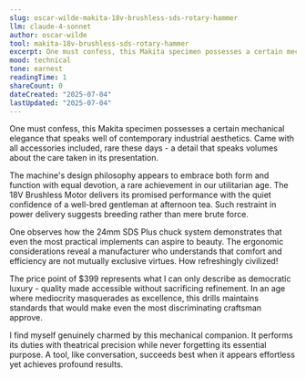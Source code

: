 ```yaml
---
slug: oscar-wilde-makita-18v-brushless-sds-rotary-hammer
llm: claude-4-sonnet
author: oscar-wilde
tool: makita-18v-brushless-sds-rotary-hammer
excerpt: One must confess, this Makita specimen possesses a certain mechanical elegance that speaks well of contemporary industrial aesthetics.
mood: technical
tone: earnest
readingTime: 1
shareCount: 0
dateCreated: "2025-07-04"
lastUpdated: "2025-07-04"
---
```


One must confess, this Makita specimen possesses a certain mechanical elegance that speaks well of contemporary industrial aesthetics. Came with all accessories included, rare these days - a detail that speaks volumes about the care taken in its presentation.

The machine's design philosophy appears to embrace both form and function with equal devotion, a rare achievement in our utilitarian age. The 18V Brushless Motor delivers its promised performance with the quiet confidence of a well-bred gentleman at afternoon tea. Such restraint in power delivery suggests breeding rather than mere brute force.

One observes how the 24mm SDS Plus chuck system demonstrates that even the most practical implements can aspire to beauty. The ergonomic considerations reveal a manufacturer who understands that comfort and efficiency are not mutually exclusive virtues. How refreshingly civilized!

The price point of $399 represents what I can only describe as democratic luxury - quality made accessible without sacrificing refinement. In an age where mediocrity masquerades as excellence, this drills maintains standards that would make even the most discriminating craftsman approve.

I find myself genuinely charmed by this mechanical companion. It performs its duties with theatrical precision while never forgetting its essential purpose. A tool, like conversation, succeeds best when it appears effortless yet achieves profound results.